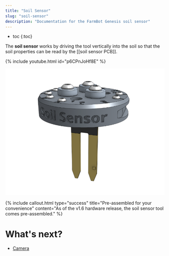 ```yaml
---
title: "Soil Sensor"
slug: "soil-sensor"
description: "Documentation for the FarmBot Genesis soil sensor"
---
```


* toc
{:toc}

The **soil sensor** works by driving the tool vertically into the soil so that the soil properties can be read by the [[soil sensor PCB]].

{% include youtube.html id="p6CPnJoHf8E" %}

![soil sensor](_images/soil_sensor.png)

{%
include callout.html
type="success"
title="Pre-assembled for your convenience"
content="As of the v1.6 hardware release, the soil sensor tool comes pre-assembled."
%}

# What's next?

 * [Camera](camera.md)
